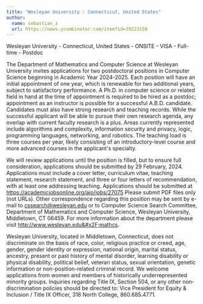 ```yaml
---
title: "Wesleyan University : Connecticut, United States"
author:
  name: sebastian_z
  url: https://news.ycombinator.com/item?id=39223158
---
```

Wesleyan University - Connecticut, United States - ONSITE - VISA - Full-time - Postdoc

The Department of Mathematics and Computer Science at Wesleyan University invites applications for two postdoctoral positions in Computer Science beginning in Academic Year 2024-2025.  Each position will have an initial appointment of one year, which is renewable for two additional years, subject to satisfactory performance. A Ph.D. in computer science or related field in hand at the time of appointment is required to be hired as a postdoc; appointment as an instructor is possible for a successful A.B.D. candidate. Candidates must also have strong research and teaching records. While the successful applicant will be able to pursue their own research agenda, any overlap with current faculty research is a plus. Areas currently represented include algorithms and complexity, information security and privacy, logic, programming languages, networking, and robotics. The teaching load is three courses per year, likely consisting of an introductory-level course and more advanced courses in the applicant&#x27;s specialty.

We will review applications until the position is filled, but to ensure full consideration, applications should be submitted by 29 February, 2024. Applications must include a cover letter, curriculum vitae, teaching statement, research statement, and three or four letters of recommendation, with at least one addressing teaching.   Applications should be submitted at <a href="https:&#x2F;&#x2F;academicjobsonline.org&#x2F;ajo&#x2F;jobs&#x2F;27075" rel="nofollow">https:&#x2F;&#x2F;academicjobsonline.org&#x2F;ajo&#x2F;jobs&#x2F;27075</a> Please submit PDF files only (not URLs). Other correspondence regarding this position may be sent by e-mail to cssearch@wesleyan.edu or to Computer Science Search Committee, Department of Mathematics and Computer Science, Wesleyan University, Middletown, CT 06459. For more information about the department please visit <a href="http:&#x2F;&#x2F;www.wesleyan.edu&#x2F;mathcs" rel="nofollow">http:&#x2F;&#x2F;www.wesleyan.edu&#x2F;mathcs</a>.

Wesleyan University, located in Middletown, Connecticut, does not discriminate on the basis of race, color, religious practice or creed, age, gender, gender identity or expression, national origin, marital status, ancestry, present or past history of mental disorder, learning disability or physical disability, political belief, veteran status, sexual orientation, genetic information or non-position-related criminal record. We welcome applications from women and members of historically underrepresented minority groups. Inquiries regarding Title IX, Section 504, or any other non-discrimination policies should be directed to: Vice President for Equity &amp; Inclusion &#x2F; Title IX Officer, 318 North College, 860.685.4771.
